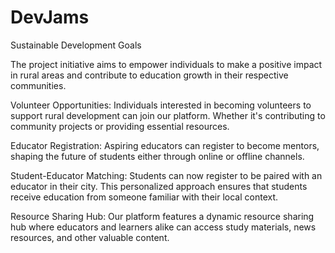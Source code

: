 # DevJams
Sustainable Development Goals

The project initiative aims to empower individuals to make a positive impact in rural areas and contribute to education growth in their respective communities.

Volunteer Opportunities: Individuals interested in becoming volunteers to support rural development can join our platform. Whether it's contributing to community projects or providing essential resources.

Educator Registration: Aspiring educators can register to become mentors, shaping the future of students either through online or offline channels.

Student-Educator Matching: Students can now register to be paired with an educator in their city. This personalized approach ensures that students receive education from someone familiar with their local context.

Resource Sharing Hub: Our platform features a dynamic resource sharing hub where educators and learners alike can access study materials, news resources, and other valuable content.
